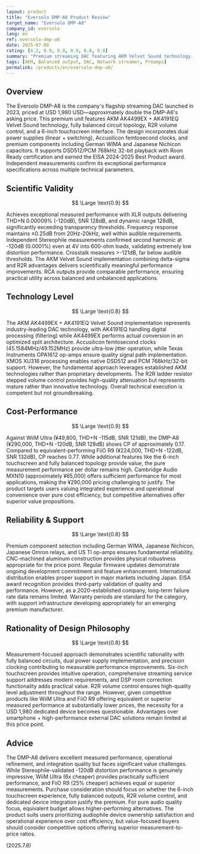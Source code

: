 ```yaml
---
layout: product
title: "Eversolo DMP-A8 Product Review"
target_name: "Eversolo DMP-A8"
company_id: eversolo
lang: en
ref: eversolo-dmp-a8
date: 2025-07-08
rating: [4.2, 0.9, 0.8, 0.9, 0.8, 0.8]
summary: "Premium streaming DAC featuring AKM Velvet Sound technology. Achieves excellent measured performance with THD+N -120dB and SNR 128dB via XLR outputs. Includes 6-inch touchscreen, fully balanced topology, and R2R volume control, but faces value challenges at USD 1,980 USD pricing."
tags: [AKM, Balanced output, DAC, Network streamer, Preamps]
permalink: /products/en/eversolo-dmp-a8/
---
```

## Overview

The Eversolo DMP-A8 is the company's flagship streaming DAC launched in 2023, priced at USD 1,980 USD—approximately double the DMP-A6's asking price. This premium unit features AKM AK4499EX + AK4191EQ Velvet Sound technology, fully balanced circuit topology, R2R volume control, and a 6-inch touchscreen interface. The design incorporates dual power supplies (linear + switching), Accusilicon femtosecond clocks, and premium components including German WIMA and Japanese Nichicon capacitors. It supports DSD512/PCM 768kHz 32-bit playback with Roon Ready certification and earned the EISA 2024-2025 Best Product award. Independent measurements confirm its exceptional performance specifications across multiple technical parameters.

## Scientific Validity

$$ \Large \text{0.9} $$

Achieves exceptional measured performance with XLR outputs delivering THD+N 0.00009% (-120dB), SNR 128dB, and dynamic range 128dB, significantly exceeding transparency thresholds. Frequency response maintains ±0.25dB from 20Hz-20kHz, well within audible requirements. Independent Stereophile measurements confirmed second harmonic at -120dB (0.0001%) even at 4V into 600-ohm loads, validating extremely low distortion performance. Crosstalk measures >-121dB, far below audible thresholds. The AKM Velvet Sound implementation combining delta-sigma and R2R advantages delivers scientifically meaningful performance improvements. RCA outputs provide comparable performance, ensuring practical utility across balanced and unbalanced applications.

## Technology Level

$$ \Large \text{0.8} $$

The AKM AK4499EX + AK4191EQ Velvet Sound implementation represents industry-leading DAC technology, with AK4191EQ handling digital processing (filtering) while AK4499EX performs actual conversion in an optimized split architecture. Accusilicon femtosecond clocks (45.1584MHz/49.152MHz) provide ultra-low jitter operation, while Texas Instruments OPA1612 op-amps ensure quality signal path implementation. XMOS XU316 processing enables native DSD512 and PCM 768kHz/32-bit support. However, the fundamental approach leverages established AKM technologies rather than proprietary developments. The R2R ladder resistor stepped volume control provides high-quality attenuation but represents mature rather than innovative technology. Overall technical execution is competent but not groundbreaking.

## Cost-Performance

$$ \Large \text{0.9} $$

Against WiiM Ultra (¥49,800, THD+N -115dB, SNR 121dB), the DMP-A8 (¥290,000, THD+N -120dB, SNR 128dB) shows CP of approximately 0.17. Compared to equivalent-performing FiiO R9 (¥224,000, THD+N -122dB, SNR 132dB), CP reaches 0.77. While additional features like the 6-inch touchscreen and fully balanced topology provide value, the pure measurement performance per dollar remains high. Cambridge Audio MXN10 (approximately ¥65,000) offers sufficient performance for most applications, making the ¥290,000 pricing challenging to justify. The product targets users valuing integrated experience and operational convenience over pure cost efficiency, but competitive alternatives offer superior value propositions.

## Reliability & Support

$$ \Large \text{0.8} $$

Premium component selection including German WIMA, Japanese Nichicon, Japanese Omron relays, and US TI op-amps ensures fundamental reliability. CNC-machined aluminum construction provides physical robustness appropriate for the price point. Regular firmware updates demonstrate ongoing development commitment and feature enhancement. International distribution enables proper support in major markets including Japan. EISA award recognition provides third-party validation of quality and performance. However, as a 2020-established company, long-term failure rate data remains limited. Warranty periods are standard for the category, with support infrastructure developing appropriately for an emerging premium manufacturer.

## Rationality of Design Philosophy

$$ \Large \text{0.8} $$

Measurement-focused approach demonstrates scientific rationality with fully balanced circuits, dual power supply implementation, and precision clocking contributing to measurable performance improvements. Six-inch touchscreen provides intuitive operation, comprehensive streaming service support addresses modern requirements, and DSP room correction functionality adds practical value. R2R volume control ensures high-quality level adjustment throughout the range. However, given competitive products like WiiM Ultra and FiiO R9 offering equivalent or superior measured performance at substantially lower prices, the necessity for a USD 1,980 dedicated device becomes questionable. Advantages over smartphone + high-performance external DAC solutions remain limited at this price point.

## Advice

The DMP-A8 delivers excellent measured performance, operational refinement, and integration quality but faces significant value challenges. While Stereophile-validated -120dB distortion performance is genuinely impressive, WiiM Ultra (6x cheaper) provides practically sufficient performance, and FiiO R9 (25% cheaper) achieves equal or superior measurements. Purchase consideration should focus on whether the 6-inch touchscreen experience, fully balanced outputs, R2R volume control, and dedicated device integration justify the premium. For pure audio quality focus, equivalent budget allows higher-performing alternatives. The product suits users prioritizing audiophile device ownership satisfaction and operational experience over cost efficiency, but value-focused buyers should consider competitive options offering superior measurement-to-price ratios.

(2025.7.8)